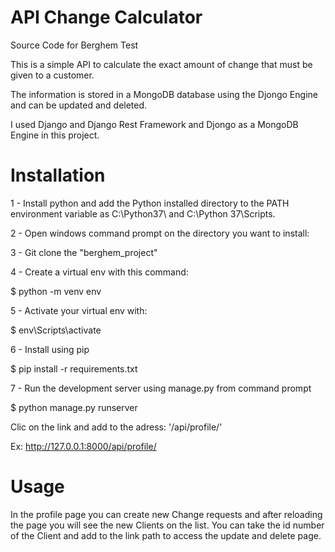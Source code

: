 # API Change Calculator

Source Code for Berghem Test

This is a simple API to calculate the exact amount of change that must be given to a customer.

The information is stored in a MongoDB database using the Djongo Engine and can be updated and deleted.

I used Django and Django Rest Framework and Djongo as a MongoDB Engine in this project.

# Installation

1 - Install python and add the Python installed directory to the PATH environment variable as C:\Python37\ and C:\Python 37\Scripts.

2 - Open windows command prompt on the directory you want to install:

3 - Git clone the "berghem_project"

4 - Create a virtual env with this command:

\$ python -m venv env

5 - Activate your virtual env with:

\$ env\Scripts\activate

6 - Install using pip

\$ pip install -r requirements.txt

7 - Run the development server using manage.py from command prompt

\$ python manage.py runserver

Clic on the link and add to the adress: '/api/profile/'

Ex: http://127.0.0.1:8000/api/profile/

# Usage

In the profile page you can create new Change requests and after reloading the page you will see the new Clients on the list.
You can take the id number of the Client and add to the link path to access the update and delete page.
